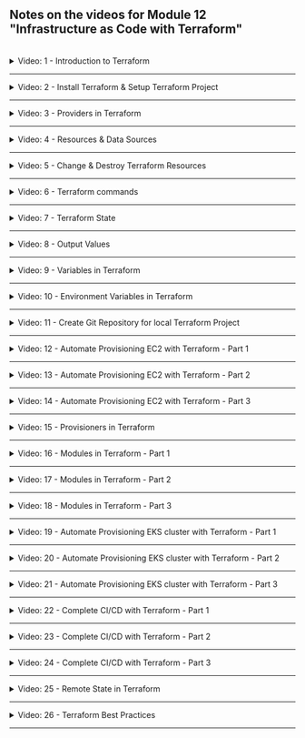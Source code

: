 ## Notes on the videos for Module 12 "Infrastructure as Code with Terraform"
<br />

<details>
<summary>Video: 1 - Introduction to Terraform</summary>
<br />

Terraform is an open-source infrastructure as code (IaC) or infrastructure provisioning tool by HashiCorp. It let's you automate and manage:
- your infrastructure
- your platform
- services that run on that platform

You do so by defining the resources in human-readable configuration files which you
can version, reuse and share.

The configuration files are defined in a declarative way, so you define WHAT end result or desired state you want and Terraform will figure out how to do it.

Before you can deploy your applications to an infrastructure like AWS you have to provision this infrastructure. With AWS for example you have to create a private network space, setup EC2 server instances, install Docker and other tools on them, configure security (firewalls etc.) and so on. With Terraform you can automate these steps, manage continuous changes to your infrastructure and easily replicate the same infrastructure on different environments like DEV, STAGE, PROD.

### Difference of Terraform and Ansible
Both are IaC tools, but
- **Terraform** is mainly an infrastructure provisioning tool. It is more advanced in orchestration and better for provisioning the infrastructure. It is relatively new.
- Whereas **Ansible** is mainly a configuration mangenment tool and better for configuring the provisioned infrastructure and deploying applications on it. It is more mature.

### Terraform Architecture
How does Terraform connect to the platform provider? It has two main components:
- the **Core** takes two input sources:
  - TF config-files (.tf), where you define what to create and configure
  - TF state (terraform.tfstate), which contains the current state of the infrastructure setup
  
  The core then compares the current state with the desired state (config files) and figures out what has to be created, updated or destroyed to reach the desired state.
- **Providers** for specific technologies like AWS (IaaS), Azure (IaaS), Kubernetes (PaaS), Fastly (SaaS). Currently there are more than a 100 providers giving access to over 1000 resources.

Once the core has built its plan to transition from the current state to the desired state it uses providers to execute the actual steps.

### Example Configuration Files
```conf
# Configure the AWS Provider
provider "aws" {
  version = "~> 2.0"
  region  = "us-east-1"
}

# Create a VPC
resource "aws_vpc" "example" {
  cidr_block = "10.0.0.0/16"
}
```

```conf
# Configure the Kubernetes Provider
provider "kubernetes" {
  config_context_auth_info = "ops"
  config_context_cluster   = "mycluster"
}

# Create a Namespace
resource "kubernetes_namespace" "example" {
  name = "my-first-namespace"
}
```

### Terraform Commands
- `refresh`: query infrastructure provider to get current state
- `plan`: create an execution plan and review it
- `apply`: actually execute the plan
- `destroy`: destroy the resources/infrastructure

`apply` and `destroy` can be called without first calling `refresh` or `plan`. They will both automatically call these two other commands before doing their own job.

### Links
- [Terraform](https://developer.hashicorp.com/terraform)

</details>

*****

<details>
<summary>Video: 2 - Install Terraform & Setup Terraform Project</summary>
<br />

Open the [Terraform Download Page](https://developer.hashicorp.com/terraform/downloads) to get instructions on how to install Terraform on the various operating systems.

On a Mac the easiest way to install and update Terraform is using the package manager homebrew:
```sh
# install
brew tap hashicorp/tap
brew install hashicorp/tap/terraform

# check installation
terraform -v
# Terraform v1.4.6
# on darwin_arm64

# update
brew update
brew upgrade hashicorp/tap/terraform
```

### Local Setup
The examples use AWS as the target platform. But the commands would be similar on other platforms.

First we create a folder where we are going to execute our demo commands:
```sh
mkdir terraform
cd terraform

touch main.tf
```

If you want to edit the files in VS Code you can install a plugin (e.g. the official one by Hashicorp or the one by Anton Kulikov) to get syntax highlighting and auto-completion.

</details>

*****

<details>
<summary>Video: 3 - Providers in Terraform</summary>
<br />

### Providers
A Terraform-Provider is a plugin Terraform uses to manage the resources. It exposes the resources for a specific infrastructure platform (e.g. AWS) and is responsible for understanding the API of that platform. So it is just code that knows how to talk to a specific technology or platform.

On the [Terraform Registry Page](https://registry.terraform.io/browse/providers) you find a list of all the currently available providers. Click on AWS > Documentation to get instructions on how to use this provider. Documentation is available for all the providers which makes it very convenient to work with and use Terraform.

### Install and Connect to Provider
To install a provider we first need to have a .tf file declaring that provider. So open the `terraform/main.tf` file and add the following content:
```conf
provider "aws" {
    region = "eu-central-1"
    access_key = "your-aws-access-key-id"
    secret_key = "your-aws-secret-access-key"
}
```

Note that Terraform configuration files are meant to be checked in as part of the project's source code to the Git repository. Therefore you should never write credentials into these files. In the case of access-key and secret-key you could omit them and set according environment variables `AWS_ACCESS_KEY_ID` and `AWS_SECRET_ACCESS_KEY` instead. But we will see other possibilities to reference credentials soon.

Now that we have declared a provider in the configuration file we can install it by executing the following command (note that we have to be in the same directory as the configuration file when executing the command):
```sh
terraform init
# Initializing the backend...

# Initializing provider plugins...
# - Finding latest version of hashicorp/aws...
# - Installing hashicorp/aws v4.67.0...
# - Installed hashicorp/aws v4.67.0 (signed by HashiCorp)

# Terraform has created a lock file .terraform.lock.hcl to record the provider
# selections it made above. Include this file in your version control repository
# so that Terraform can guarantee to make the same selections by default when
# you run "terraform init" in the future.

# Terraform has been successfully initialized!
```

This command downloaded the provider and put it into a local `.terraform/providers/` folder. You should gitignore the `.terraform` folder. The file `.terraform.lock.hcl` however, which was also created and keeps track of the installed providers, should be checked in to Git repository.

It is recommended (and for non-offical providers - with a source other than hashicorp - even mandatory) to explicitly declare all the providers used in the project in a `required_providers` block like this:
```conf
terraform {
  required_providers {
    aws = {
      source = "hashicorp/aws"
      version = "4.67.0"
    }

    linode = {
      source = "linode/linode"
      version = "2.2.0"
    }
  }
}
```
You find that block on the provider page by pressing the "USE PROVIDER" button at the top right. You may add this block to the main configuration file or even put it in a separate file, e.g. `providers.tf`.

### Providers Exposing Resources
Providers provide access to the complete API of the related platform. You find a list of all available resources on the documentation page of the provider (on the left).

</details>

*****

<details>
<summary>Video: 4 - Resources & Data Sources</summary>
<br />

### Resources
To create a resource we have to know its id. Resource ids start with the provider name followed by an underscore and the resource name, e.g. 'aws_vpc'.

#### Examples
```conf
resource "aws_vpc" "my-test-vpc" {
  cidr_block = "10.0.0.0/16"
}
```

The second parameter (after the resource id) is a name we can give the resource to reference it from other parts of the configuration:
```conf
resource "aws_subnet" "my-test-subnet-1" {
  vpc_id = aws_vpc.my-test-vpc.id
  cidr_block = "10.0.10.0/24"
  availability_zone = "eu-central-1a"
}
```

#### Create the Declared Resources
To create the resources declared in the main.tf file, we execute the following command from inside the folder containing the configuration file (`terraform` in our case):
```sh
terraform apply
# Terraform used the selected providers to generate the following execution plan. Resource actions are indicated with the following symbols:
#   + create
# 
# Terraform will perform the following actions:
# 
#   # aws_subnet.my-test-subnet-1 will be created
#   + resource "aws_subnet" "my-test-subnet-1" {
#       + arn                                            = (known after apply)
#       + assign_ipv6_address_on_creation                = false
#       + availability_zone                              = "eu-central-1a"
#       + availability_zone_id                           = (known after apply)
#       + cidr_block                                     = "10.0.10.0/24"
#       + enable_dns64                                   = false
#       + enable_resource_name_dns_a_record_on_launch    = false
#       + enable_resource_name_dns_aaaa_record_on_launch = false
#       + id                                             = (known after apply)
#       + ipv6_cidr_block_association_id                 = (known after apply)
#       + ipv6_native                                    = false
#       + map_public_ip_on_launch                        = false
#       + owner_id                                       = (known after apply)
#       + private_dns_hostname_type_on_launch            = (known after apply)
#       + tags_all                                       = (known after apply)
#       + vpc_id                                         = (known after apply)
#     }
# 
#   # aws_vpc.my-test-vpc will be created
#   + resource "aws_vpc" "my-test-vpc" {
#       + arn                                  = (known after apply)
#       + cidr_block                           = "10.0.0.0/16"
#       + default_network_acl_id               = (known after apply)
#       + default_route_table_id               = (known after apply)
#       + default_security_group_id            = (known after apply)
#       + dhcp_options_id                      = (known after apply)
#       + enable_classiclink                   = (known after apply)
#       + enable_classiclink_dns_support       = (known after apply)
#       + enable_dns_hostnames                 = (known after apply)
#       + enable_dns_support                   = true
#       + enable_network_address_usage_metrics = (known after apply)
#       + id                                   = (known after apply)
#       + instance_tenancy                     = "default"
#       + ipv6_association_id                  = (known after apply)
#       + ipv6_cidr_block                      = (known after apply)
#       + ipv6_cidr_block_network_border_group = (known after apply)
#       + main_route_table_id                  = (known after apply)
#       + owner_id                             = (known after apply)
#       + tags_all                             = (known after apply)
#     }
# 
# Plan: 2 to add, 0 to change, 0 to destroy.
# 
# Do you want to perform these actions?
#   Terraform will perform the actions described above.
#   Only 'yes' will be accepted to approve.
# 
#   Enter a value: 
```

Enter `yes` to apply the plan.
```sh
#   Enter a value: yes
# 
# aws_vpc.my-test-vpc: Creating...
# aws_vpc.my-test-vpc: Creation complete after 4s [id=vpc-0e78ddaf9fbd7667e]
# aws_subnet.my-test-subnet-1: Creating...
# aws_subnet.my-test-subnet-1: Creation complete after 0s [id=subnet-08b399d5808d62d36]
# 
# Apply complete! Resources: 2 added, 0 changed, 0 destroyed.
```

Going to your account in the AWS Management Console, you should find the created VPC and Subnet.

### Data Sources
`resources` lets you create new resources, whereas `data` lets you query existing resources.

#### Examples
```conf
data "aws_vpc" "existing_default_vpc" {
  default = true
}
```

The second parameter (after the resource id) is a name (provided by us) under which the result of the query will be exported and with which it can be referenced from within other resource declarations.

The arguments inside the block are the filter for the query. All the possible arguments are described on the Terraform documentation page for the provider (together with the resource documentation).

Let's see how to reference data:
```conf
resource "aws_subnet" "my-test-subnet-2" {
  vpc_id = data.aws_vpc.existing_default_vpc.id
  cidr_block = "172.31.48.0/20"
  availability_zone = "eu-central-1a"
}
```

Apply the changes executing `terraform apply` again. This time terraform is refreshing the state before creating a plan:
```conf
terraform apply
# data.aws_vpc.existing_default_vpc: Reading...
# aws_vpc.my-test-vpc: Refreshing state... [id=vpc-0e78ddaf9fbd7667e]
# data.aws_vpc.existing_default_vpc: Read complete after 1s [id=vpc-04acd8f40d2f4b8e9]
# aws_subnet.my-test-subnet-1: Refreshing state... [id=subnet-08b399d5808d62d36]
# ...
# aws_subnet.my-test-subnet-2: Creating...
# aws_subnet.my-test-subnet-2: Creation complete after 1s [id=subnet-0620ee24e8f6379e9]
# 
# Apply complete! Resources: 1 added, 0 changed, 0 destroyed.
```

</details>

*****

<details>
<summary>Video: 5 - Change & Destroy Terraform Resources</summary>
<br />

### Changing Resources
Let's add names to our VPC and subnets. On AWS resources this is done via tags. Tags can be any key-value-pairs. However there is one key reserved for resource names: `Name`.
```conf
resource "aws_vpc" "my-test-vpc" {
  cidr_block = "10.0.0.0/16"
  tags = {
    Name: "test-vpc"
  }
}

resource "aws_subnet" "my-test-subnet-1" {
  vpc_id = aws_vpc.my-test-vpc.id
  cidr_block = "10.0.10.0/24"
  availability_zone = "eu-central-1a"
  tags = {
    Name: "test-subnet-1"
  }
}

resource "aws_subnet" "my-test-subnet-2" {
  vpc_id = data.aws_vpc.existing_default_vpc.id
  cidr_block = "172.31.48.0/20"
  availability_zone = "eu-central-1a"
  tags = {
    Name: "test-subnet-2"
  }
}
```

Apply the changes. Note that changes are displayed with a leading `~` (tilde) character:
```sh
#   # aws_subnet.my-test-subnet-1 will be updated in-place
#   ~ resource "aws_subnet" "my-test-subnet-1" {
#         id                                             = "subnet-08b399d5808d62d36"
#       ~ tags                                           = {
#           + "Name" = "test-subnet-1"
#         }
#       ~ tags_all                                       = {
#           + "Name" = "test-subnet-1"
#         }
#         # (15 unchanged attributes hidden)
#     }
```

In the same way attribues can be removed or modified. Removals are displayed with a leading `-` (minus) character.

### Removing / Destroying Resources
To remove a whole resource we can either remove it from the main.tf file and re-apply the file, or we can use a terrform command:
```sh
terraform destroy -target aws_subnet.my-test-subnet-2
```

When you destroy a resource using the command, you end up with a configuration file which is no longer representing the current state. That's why it is recommended to always modify and apply the configuration file instead of using the destroy command.

</details>

*****

<details>
<summary>Video: 6 - Terraform commands</summary>
<br />

### More Terraform Commands
If you want to display the difference between the current state and the desired state (described in the current configuration file), you can execute the plan command. It gives you the same output as the `apply` command but without asking you whether you want to apply the changes (and without applying them, of course).
```sh
terraform plan
```

To apply changes without displaying the planned steps and without asking you for confirmation, execute
```sh
terraform apply --auto-approve
```

If you want to destroy all the resources declared in the configuration file, just execute
```sh
terraform destroy
```

Terraform will figure out the correct order in which the resources have to be destroyed.

</details>

*****

<details>
<summary>Video: 7 - Terraform State</summary>
<br />

### State
Terraform stores the current state in a file called `terraform.tfstate` next to your configuration file(s). It is a JSON file where Terraform stores the state of your real world resources of your managed infrastructure.

This file can quickly become quite large. Terraform provides commands to query the content of the state file.

```sh
terraform state list
# data.aws_vpc.existing_default_vpc
# aws_subnet.my-test-subnet-1
# aws_subnet.my-test-subnet-2
# aws_vpc.my-test-vpc

terraform state show aws_subnet.my-test-subnet-1
# # aws_subnet.my-test-subnet-1:
# resource "aws_subnet" "my-test-subnet-1" {
#     arn                                            = "arn:aws:ec2:eu-central-1:369076538622:subnet/subnet-08b399d5808d62d36"
#     assign_ipv6_address_on_creation                = false
#     availability_zone                              = "eu-central-1a"
#     availability_zone_id                           = "euc1-az2"
#     cidr_block                                     = "10.0.10.0/24"
#     enable_dns64                                   = false
#     enable_lni_at_device_index                     = 0
#     enable_resource_name_dns_a_record_on_launch    = false
#     enable_resource_name_dns_aaaa_record_on_launch = false
#     id                                             = "subnet-08b399d5808d62d36"
#     ipv6_native                                    = false
#     map_customer_owned_ip_on_launch                = false
#     map_public_ip_on_launch                        = false
#     owner_id                                       = "369076538622"
#     private_dns_hostname_type_on_launch            = "ip-name"
#     tags                                           = {
#         "Name" = "test-subnet-1"
#     }
#     tags_all                                       = {
#         "Name" = "test-subnet-1"
#     }
#     vpc_id                                         = "vpc-0e78ddaf9fbd7667e"
# }
```

The second command is useful when you want to see what attributes are available for a certain resource. 

</details>

*****

<details>
<summary>Video: 8 - Output Values</summary>
<br />

### Output
Output values are like return values of functions. You can add them in your configuration files to output any values you are interested in.
```conf
output "test-vpc-id" {
  value = aws_vpc.my-test-vpc.id
}

output "test-subnet-1-id" {
  value = aws_subnet.my-test-subnet-1.id
}
```

After the `output` keyword you provide a name of the output. The attribute `value` references the recource attribute you want to output.

```sh
terraform destroy --auto-approve
terraform apply --auto-approve
# ...
# Apply complete! Resources: 3 added, 0 changed, 0 destroyed.
# 
# Outputs:
# 
# test-subnet-1-id = "subnet-09e36c91e8cf7dca1"
# test-vpc-id = "vpc-0787a1e569414e86b"
```

</details>

*****

<details>
<summary>Video: 9 - Variables in Terraform</summary>
<br />

Variables are defined and referenced as follows:
```conf
variable "subnet_cidr_block" {
  description = "subnet cidr block"
}

resource "aws_subnet" "my-test-subnet-1" {
  vpc_id = aws_vpc.my-test-vpc.id
  cidr_block = var.subnet_cidr_block # <---
  availability_zone = "eu-central-1a"
  tags = {
    Name: "test-subnet-1"
  }
}
```

There are three ways to pass a value to the input variable:
- If you just execute `terraform apply` you will be prompted for entering a value for the variable `subnet_cidr_block`
- You can pass in the variable value as an argument to the `terraform apply` command like this:
  `terraform apply -var "subnet_cidr_block=10.0.30.0/24"`
- You can create a file called `terraform.tfvars` containing all the variables and their values (in the format `variable_name = value`). When applying the main.tf configuration file, Terraform will automatically inspect the file called `terraform.tfvars` and substitute the variable references found in main.tf with the values found inside this file. Like this you can use the same main.tf file with different .tfvars files for different environments. In this case you would have to pass the name of the variables file to the `terraform apply` command like this:
`terraform apply -var-file terraform-dev.tfvars`

### Default Values
Inside the `variables` block you can define a default value:
```conf
variable "subnet_cidr_block" {
  description = "subnet cidr block"
  default = "10.0.10.0/24"
}
```

The default value kicks in if you don't pass in a value either via the `-var` option or a variables file.

### Type constraints
You can define a variable type using the `type` attribute within the `variable` block:
```conf
variable "subnet_cidr_block" {
  description = "subnet cidr block"
  type = string # number, boolean, list(<TYPE>), set(<TYPE>), map(<TYPE>), object({<ATTR_NAME> = <TYPE>, ...}), tuple([<TYPE>, ...])
  default = "10.0.10.0/24"
}
```

#### More complex example
_main.tf_
```conf
variable "cidr_blocks" {
  description = "cidr blocks for vpc and subnet"
  type = list(object({
    cidr_block = string
    name = string
  }))
}

resource "aws_vpc" "my-test-vpc" {
  cidr_block = var.cidr_blocks[0].cidr_block
  tags = {
    Name: var.cidr_blocks[0].name
  }
}

resource "aws_subnet" "my-test-subnet-1" {
  vpc_id = aws_vpc.my-test-vpc.id
  cidr_block = var.cidr_blocks[1].cidr_block
  availability_zone = "eu-central-1a"
  tags = {
    Name: var.cidr_blocks[1].name
  }
}
```

_terraform.tfvars_
```conf
cidr_block = [
  { cidr_block = "10.0.0.0/16", name = "test-vpc" },
  { cidr_block = "10.0.10.0/24", name = "test-subnet-1" }
]
```

</details>

*****

<details>
<summary>Video: 10 - Environment Variables in Terraform</summary>
<br />

Credentials should not be written hardcoded into a file which is checked in to source control repository.

AWS credentials can be provided in two other ways than writing them into the configuration file. You can either set environment variables `AWS_ACCESS_KEY_ID` and `AWS_SECRET_ACCESS_KEY` or you can just add them to the file `~/.aws/credentials` (using `aws configure` for example). So setting the credentials for the provider can usually be done via environment variables or a provider specific way of configuring your local machine to authenticate against the provider. The details should be found in the documentation of each provider.

### Predefined Terraform Environment Variables
Terraform has predefined environment variables, which you can use to change some of Terraform's default behavior, for example enabling detailed logs.
```sh
export TF_LOG=trace
export TF_LOG=off
```

See [documentation](https://developer.hashicorp.com/terraform/cli/config/environment-variables).

### Define and Use Custom Environment Variables
Custom environment variables must have the prefix `TF_VAR_`. The remaining part of the name can be used to define a varibale in the configuration file like this:
```sh
export TF_VAR_avail_zone="eu-central-1a"
```

```conf
variable "avail_zone" {} # <---

resource "aws_subnet" "my-test-subnet-1" {
  vpc_id = aws_vpc.my-test-vpc.id
  cidr_block = var.subnet_cidr_block
  availability_zone = var.avail_zone # <---
  tags = {
    Name: "test-subnet-1"
  }
}
```

This is technically the 4th way of setting a variable value, because we define a variable and set its value through a Terraform environment variable.

</details>

*****

<details>
<summary>Video: 11 - Create Git Repository for local Terraform Project</summary>
<br />

Like your application code, Terraform scripts being infrastructure as code, should be managed by version control system Git and be hosted in a Git repository.

Best Practice:
- Have a separate Git repository for application code and Terraform code.

When adding a Terraform project to a Git repository, the following folders and files don't have to be checked in and should be added to `.gitignore`:
- the `.terraform` folder -> `**/.terraform/*`
- the state file and its backup -> `*.tfstate` and `*.tfstate.*`
- the variable files as they may contain sentitive data -> `*.tfvars`

</details>

*****

<details>
<summary>Video: 12 - Automate Provisioning EC2 with Terraform - Part 1</summary>
<br />

### Overview
We're going to provision an EC2 instance on AWS infrastructure and then run an nginx Docker container on that EC2 instance. Using Terraform we're going to 
- create a custom VPC
- create a custom Subnet in one of the availability zones
- create a Route Table & Internet Gateway
- create a Security Group (firewall)
- provision EC2 instance
- deploy nginx Docker container

A best practice when working with Terraform is to ceate the infrastructure from scratch and leave the defaults created by AWS as is. This makes it easier to clean up and remove all the components created by Terraform when you don't need them anymore. That's why we don't use the default VPC but create our own custom VPC.

### Create a VPC and a Subnet
Let's start with a `main.tf` file with the following content:

_main.tf_
```conf
terraform {
  required_providers {
    aws = {
      source = "hashicorp/aws"
      version = "4.67.0"
    }
  }
}

provider "aws" {
  region = "eu-central-1"
}

variable vpc_cidr_block {}
variable subnet_cidr_block {}
variable avail_zone {}
variable env_prefix {} # <--- dev, stage, prod

resource "aws_vpc" "myapp-vpc" {
    cidr_block = var.vpc_cidr_block
    tags = {
        Name = "${var.env_prefix}-vpc" # <--- string interpolation
    }
}

resource "aws_subnet" "myapp-subnet-1" {
    vpc_id = aws_vpc.myapp-vpc.id
    cidr_block = var.subnet_cidr_block
    availability_zone = var.avail_zone
    tags = {
        Name = "${var.env_prefix}-subnet-1"
    }
}
```

Create a `terraform.tfvars` file setting the four variables:

_terraform.tfvars_
```conf
vpc_cidr_block = "10.0.0.0/16"
subnet_cidr_block = "10.0.10.0/24"
avail_zone = "eu-central-1a"
env_prefix = "dev"
```

Check what Terraform is going to do and if everything looks fine, apply the changes:
```sh
terraform plan
terraform apply --auto-approve
# ...
# aws_vpc.myapp-vpc: Creating...
# aws_vpc.myapp-vpc: Creation complete after 2s [id=vpc-09d8a5e6df029965c]
# aws_subnet.myapp-subnet-1: Creating...
# aws_subnet.myapp-subnet-1: Creation complete after 0s [id=subnet-049b7bc24b07a9ca7]
# 
# Apply complete! Resources: 2 added, 0 changed, 0 destroyed.
```

### Route Table & Internet Gateway
Login to your AWS Management Console and navigate to the VPC dashboard. Click on the `dev-vpc` entry. In the `Details` section you see that AWS automatically generated a Route Table (a virtual router in our VPC, defining where the traffic will be forwarded to whithin the VPC). AWS also generated a Network ACL. An NACL is a firewall configuration for Subnets whereas a Security Group is a firewall configuration for servers. In NACLs every port is open by default. In security groups all the ports are closed by default.

Click on the route table link in the VPC details section and again on the ID link of the route table. In the Routes section you see that the route table only contains one route entry handling the traffic for all the IP addresses in the VPC range (Destination = 10.0.0.0/16) but only locally (Target = local), i.e. only VPC-internal traffic. There's no internet gateway configured connecting the Internet with our VPC (Destination = 0.0.0.0/0, Target = igw).

Following the best practice, we don't add a route to the route table automatically created by AWS, but we create a new Route Table containing the two entries we need. The entry concerning the traffic of the VPC IP range (with Target = local) is created for each route table and cannot be created manually (or by Terraform). So we only have to define an entry for the internet connectivity. Add the following resources to the main.tf file:

```conf
resource "aws_internet_gateway" "myapp-igw" {
    vpc_id = aws_vpc.myapp-vpc.id
    tags = {
        Name = "${var.env_prefix}-igw"
    }
}

resource "aws_route_table" "myapp-route-table" {
    vpc_id = aws_vpc.myapp-vpc.id

    route {
        cidr_block = "0.0.0.0/0"
        gateway_id = aws_internet_gateway.myapp-igw.id
    }
    tags = {
        Name = "${var.env_prefix}-rtb"
    }
}
```

Check and apply the changes:
```sh
terraform plan
terraform apply --auto-approve
# aws_internet_gateway.myapp-igw: Creating...
# aws_internet_gateway.myapp-igw: Creation complete after 0s [id=igw-0376d90b54fcef3ad]
# aws_route_table.myapp-route-table: Creating...
# aws_route_table.myapp-route-table: Creation complete after 1s [id=rtb-051c151beb22a9536]
# 
# Apply complete! Resources: 2 added, 0 changed, 0 destroyed.
```

Check the new route table and the internet gateway in the AWS Management Console.

### Subnet Association with Route Table
Currently our subnet is not yet associated with the route table we created via Terraform. Subnets that haven't been explicitly associated with a route table are assotiated by AWS with the main route table of the VPC, which is the one that was created by AWS automatically when we created the VPC. So we have to create a route table association now, because we want our subnet to be connected with the internet too. (Note that in the AWS Management Console it is called a 'subnet association', but the aws provider resource is called a 'route table association').

Add the following content to the `main.tf` file and apply the changes:
```conf
resource "aws_route_table_association" "assoc-rtb-subnet" {
  subnet_id      = aws_subnet.myapp-subnet-1.id
  route_table_id = aws_route_table.myapp-route-table.id
}
```

### Using the Main Route Table
If we wanted to use the main route table automatically created by AWS and add the route providing internet connectivity to this route table (instead of creating our own route table), we could do that as well adding the following resource to the configuration:

```conf
resource "aws_default_route_table" "main-rtb" {
    default_route_table_id = aws_vpc.myapp-vpc.default_route_table_id

    route {
        cidr_block = "0.0.0.0/0"
        gateway_id = aws_internet_gateway.myapp-igw.id
    }
    tags = {
        Name = "${var.env_prefix}-main-rtb"
    }
}
```

The attribute name 'default_route_table_id' can be found inspecting the VPC in the current state:
```sh
terraform state show aws_vpc.myapp-vpc
# # aws_vpc.myapp-vpc:
# resource "aws_vpc" "myapp-vpc" {
#     arn                                  = "arn:aws:ec2:eu-central-1:369076538622:vpc/vpc-09d8a5e6df029965c"
#     assign_generated_ipv6_cidr_block     = false
#     cidr_block                           = "10.0.0.0/16"
#     default_network_acl_id               = "acl-0d26c6c537ac824b1"
#     default_route_table_id               = "rtb-0ee7bd1fb740d6ba3"
#     default_security_group_id            = "sg-00e940c469d455b57"
#     ...
#     id                                   = "vpc-09d8a5e6df029965c"
#     ...
# }
```

When you apply these changes the existing main route table created by AWS is replaced by a new main route table with the same id but with the additional route.

Note that this time we don't have to explicitly create a route-table-subnet-association between this new main route table and our subnet because subnets not explicitly associated with a route table get automatically associated with the main route table as mentioned above.

### Security Group
To configure firewall rules for the EC2 instance we want to create (open port 22 for ssh and port 8080 to access the nginx server), we need to create a security group.

Add the following resource to the configuration file:

```conf
resource "aws_security_group" "myapp-sg" {
  name   = "myapp-sg"
  vpc_id = aws_vpc.myapp-vpc.id

  ingress {
    from_port   = 22
    to_port     = 22
    protocol    = "tcp"
    cidr_blocks = [var.my_ip]
  }

  ingress {
    from_port   = 8080
    to_port     = 8080
    protocol    = "tcp"
    cidr_blocks = ["0.0.0.0/0"]
  }

  egress {
    from_port       = 0
    to_port         = 0
    protocol        = "-1"
    cidr_blocks     = ["0.0.0.0/0"]
    prefix_list_ids = []
  }

  tags = {
    Name = "${var.env_prefix}-sg"
  }
}
```

The security group contains two ingress rules (controlling incomming traffic) and one egress rule (controlling outgoing traffic). We want to allow incoming ssh requests (on port 22) to be able to ssh into the EC2 instance, and http requests on port 8080 to be able to access the nginx server with our browser. And we want to allow any outgoing requests to be able to pull the nginx Docker image.
The port declared in a firewall rule can actually be a port range, that's why we define a `port_from` and `port_to` value. The port 22 must only be open for requests from our IP address, so we don't write it directly into the configuration file but define a variable for it.

Add `variable my_ip {}` to the list of variables in the configuration file and add an entry `my_ip = "nnn.nnn.nnn.nnn/32"` to the terraform.tfvars file (replace nnn.nnn.nnn.nnn with your IP address).

Now check and apply the changes. Inspect the applied security group in the AWS Management Console (EC2 dashboard > Security Groups or VPC dashboard > Security Groups).

### Using the Default Security Group
As with the main routing table we can also reuse the default security group created by AWS when creating a VPC and add the ingress and egress rules instead of creating a new custom security group.

To do so just take the resource definition of our custom security group, change the resource id to `aws_default_security_group`, remove the `name` attribute and adjust the tags if you want. The ingress and outgress definitions stay the same:

```conf
resource "aws_default_security_group" "default-sg" {
    vpc_id = aws_vpc.myapp-vpc.id

    ingress {
        from_port = 22
        to_port = 22
        protocol = "tcp"
        cidr_blocks = [var.my_ip]
    }

    ingress {
        from_port = 8080
        to_port = 8080
        protocol = "tcp"
        cidr_blocks = ["0.0.0.0/0"]
    }

    egress {
        from_port = 0
        to_port = 0
        protocol = "-1"
        cidr_blocks = ["0.0.0.0/0"]
        prefix_list_ids = []
    }

    tags = {
        Name = "${var.env_prefix}-default-sg"
    }
}
```

Again, when applying this resource definition, the original default security group gets replaced by a new one with the same id but with different rules.

</details>

*****

<details>
<summary>Video: 13 - Automate Provisioning EC2 with Terraform - Part 2</summary>
<br />

Now let's create an EC2 instance.

### Amazon Machine Image (AMI) for EC2
First of all we need an Amazon Machine Image (AMI) which will be used as a template for the EC2 virtual machine. We could go to the AWS Management Console and look up the id of the AMI we want to use. But this id may change when Amazon updates the image. So instead of hardcoding it into the configuration file, we define a `data` querying the latest version of the image we want to use (the AMI name can be found in EC2 > AMI Catalog > Community AMIs):

```conf
data "aws_ami" "latest-amazon-linux-image" {
    most_recent = true
    owners = ["amazon"]
    filter {
        name = "name"
        values = ["amzn2-ami-kernel-5.10-hvm-*-x86_64-gp2"]
    }
    filter {
        name = "virtualization-type"
        values = ["hvm"]
    }
}
```

To test whether the `data` queries the expected AMI add the following `output` to the configuration:

```conf
output "aws_ami_id" {
    value = data.aws_ami.latest-amazon-linux-image.id
}
```

Execute `terraform plan` to se the output and compare it with the id displayed in the AWS Management Console.

Now we can reference this `data` in the resource definition for the EC2 instance:

```conf
resource "aws_instance" "myapp-server" {
    ami = data.aws_ami.latest-amazon-linux-image.id
}
```

### Create EC2 Instance
The second required attribute (besides `ami`) is the `instance_type`. We set it to `t2.micro` but don't write it hardcoded into the configuration file, but rather define a variable and add the value to the `terraform.tfvars` file:

_main.tf_
```conf
variable instance_type {}
...
resource "aws_instance" "myapp-server" {
    ami = data.aws_ami.latest-amazon-linux-image.id
    instance_type = var.instance_type
}
```

_terraform.tfvars_
```conf
...
instance_type = "t2.micro"
```

All the other attributes are optional but we set some of them because we want the EC2 to be running in our VPC and use our security group and so on. The final resource definition will look like this:

```conf
resource "aws_instance" "myapp-server" {
    ami = data.aws_ami.latest-amazon-linux-image.id
    instance_type = var.instance_type

    subnet_id = aws_subnet.myapp-subnet-1.id
    vpc_security_group_ids = [aws_default_security_group.default-sg.id]
    availability_zone = var.avail_zone

    associate_public_ip_address = true
    key_name = "server-key-pair"

    tags = {
        Name = "${var.env_prefix}-server"
    }
}
```

For being able to ssh into the EC2 instance we have to create a key pair. The name of the key pair is then set as the value of the attribute `key_name`.

To create the key pair open the AWS Management Console, make sure you're in the right region, go to the EC2 dashboard and click on the 'Key pairs' link. Press the 'Create key pair' button, enter a key pair name (e.g. 'server-key-pair'), select the type (RSA or ED25519), a format (.pem) and press 'Create key pair'. A `server-key-pair.pem` file gets downloaded automatically.

Move the downloaded file into the `~/.ssh` directory and reduce its file permissions to user-read-only:
```sh
mv ~/Downloads/server-key-pair.pem ~/.ssh/
chmod 400 ~/.ssh/server-key-pair.pem
```

Apply the changes:
```sh
terraform plan
terraform apply --auto-approve
# ...
# aws_instance.myapp-server: Creating...
# aws_instance.myapp-server: Still creating... [10s elapsed]
# aws_instance.myapp-server: Still creating... [20s elapsed]
# aws_instance.myapp-server: Creation complete after 22s [id=i-0b063121922c765b6]
```

As soon as the EC2 instance state in the AWS Management Console is 'Running' we can ssh into the instance. Copy the public IP address from the 'Instance summary' page and execute the following command in your local machine's terminal:
```sh
ssh -i ~/.ssh/server-key-pair.pem ec2-user@<public-ip>
```

To get the public IP address directly when applying the configuration file, we can add the following `output` configuration:
```conf
output "ec2_public_ip" {
    value = aws_instance.myapp-server.public_ip
}
```

### Automate SSH Key Pair
Creating the key pair was a manual step. We should try to automate as many steps as possible. So let's use an existing key pair we created on our local machine and copy the public key to the EC2 instance. If you haven't created a private/public key-pair yet, execute `ssh-keygen -t ed25519` to do so.

Add the following content to the configuration file...

_main.tf_
```conf
variable public_key_location {}
...
resource "aws_key_pair" "ssh-key" {
    key_name = "server-key"
    public_key = file(var.public_key_location)
}
```

... and replace the key-pair reference in the `aws_instance` resource:

_main.tf_
```conf
resource "aws_instance" "myapp-server" {
    ...
    key_name = aws_key_pair.ssh-key.key_name
    ...
}
```
To create new ssh key with the convenient technique:

```sh
ssh-keygen -t rsa -b 4096 -C "your_email@example.com"

```

Don't forget to set the `public_key_location` variable:

_terraform.tfvars_
```conf
public_key_location = "/Users/fsiegrist/.ssh/id_ed25519.pub"
```

Apply the changes. Because it is not possible to replace the key pair in a running EC2 instance the existing instance is destroyed and a new one is created:

```sh
terraform apply --auto-approve
# ...
# aws_key_pair.ssh-key: Creating...
# aws_instance.myapp-server: Destroying... [id=i-0b063121922c765b6]
# aws_key_pair.ssh-key: Creation complete after 0s [id=server-key]
# aws_instance.myapp-server: Still destroying... [id=i-0b063121922c765b6, 10s elapsed]
# aws_instance.myapp-server: Still destroying... [id=i-0b063121922c765b6, 20s elapsed]
# aws_instance.myapp-server: Still destroying... [id=i-0b063121922c765b6, 30s elapsed]
# aws_instance.myapp-server: Destruction complete after 30s
# aws_instance.myapp-server: Creating...
# aws_instance.myapp-server: Still creating... [10s elapsed]
# aws_instance.myapp-server: Still creating... [20s elapsed]
# aws_instance.myapp-server: Still creating... [30s elapsed]
# aws_instance.myapp-server: Creation complete after 32s [id=i-0994aec0c5300e204]
# 
# Apply complete! Resources: 2 added, 0 changed, 1 destroyed.
# 
# Outputs:
# 
# aws_ami_id = "ami-08e415170f52d1657"
# ec2_public_ip = "3.72.36.170"
```

SSH into the new instance (the public IP address is at the bottom of the output of the apply command). Since we use our own private key stored at the default location we don't have to specify the path to the private key file:

```sh
ssh ec2-user@3.72.36.170
```

Finally you can delete the old server-key-pair manually in the AWS Management Console and remove the file `~/.ssh/server-key-pair.pem` from your local machine.

</details>

*****

<details>
<summary>Video: 14 - Automate Provisioning EC2 with Terraform - Part 3</summary>
<br />

### Run Entrypopint Script to start Docker Container
By now we have a running EC2 instance but there is no application deployed on it. We want to automate the process of installing Docker and running a container too. In Terraform we have the possibility to define something like an entrypoint on an EC2 instance which is called as soon as the EC2 instance is up and running. The according attribute is called `user_data`.

Add the following `user_data` block just before the `tags` attribute inside the `aws_instance` resource:

_main.tf_
```conf
    user_data = <<EOF
                    #!/bin/bash
                    sudo yum update -y && sudo yum install -y docker
                    sudo systemctl start docker
                    sudo usermod -aG docker ec2-user
                    docker run -p 8080:80 nginx
                EOF
```

Apply the changes:
```sh
terraform apply
# ...
# aws_instance.myapp-server: Modifying... [id=i-0994aec0c5300e204]
# aws_instance.myapp-server: Still modifying... [id=i-0994aec0c5300e204, 10s elapsed]
# aws_instance.myapp-server: Still modifying... [id=i-0994aec0c5300e204, 20s elapsed]
# aws_instance.myapp-server: Still modifying... [id=i-0994aec0c5300e204, 30s elapsed]
# aws_instance.myapp-server: Still modifying... [id=i-0994aec0c5300e204, 40s elapsed]
# aws_instance.myapp-server: Still modifying... [id=i-0994aec0c5300e204, 50s elapsed]
# aws_instance.myapp-server: Still modifying... [id=i-0994aec0c5300e204, 1m0s elapsed]
# aws_instance.myapp-server: Modifications complete after 1m1s [id=i-0994aec0c5300e204]
# 
# Apply complete! Resources: 0 added, 1 changed, 0 destroyed.
# 
# Outputs:
# 
# aws_ami_id = "ami-08e415170f52d1657"
# ec2_public_ip = "3.67.138.246"
```

The server could be updated in-place. Open the browser and navigate to `http://3.67.138.246:8080`. You should see the nginx welcome page.

You can also ssh into the EC2 instance and execute `docker ps` to see the nginx container:
```sh
ssh ec2-user@3.67.138.246
docker ps
# CONTAINER ID   IMAGE     COMMAND                  CREATED         STATUS         PORTS                                   NAMES
# 30eafbc1406c   nginx     "/docker-entrypoint.…"   4 seconds ago   Up 3 seconds   0.0.0.0:8080->80/tcp, :::8080->80/tcp   laughing_spence
```

Note that the user_data script is executed just once when the EC2 instance was initialized. When you apply other changes that do not need to terminate the existing and re-create a new EC2 instance but instead can be applies in-place, the script will not get executed again.

### Extract to Shell Script
Instead of writing the whole script inside the user_data attribute, we can also extract it to a file and reference it just as we did before with the public key file:

_main.tf_
```conf
user_data = file("entry-script.sh")
```

_entry-script.sh_
```sh
#!/bin/bash

# install and start docker
sudo yum update -y && sudo yum install -y docker
sudo systemctl start docker

# add ec2-user to docker group to allow it to call docker commands
sudo usermod -aG docker ec2-user

# start a docker container running nginx
docker run -p 8080:80 nginx
```

### Configuring Infrastructure not Servers
This last step of installing Docker and running nginx in it showed that Terraform is great for provisioning the infratructure but doesn't help much when it comes to deploying applications on the provisioned infrastructure. The only support is to provide an attribute that allows to execute normal shell scripts. So Terraform passes over the responsibility to you and shell scripting.

For tasks like deploying applications, configuring the server, installing or updating packages you better use configuration management tools like Chef, Puppet or Ansible.

</details>

*****

<details>
<summary>Video: 15 - Provisioners in Terraform</summary>
<br />

As soon as the EC2 instance has been created, the Terraform `apply` command returns. It doesn't wait for any initialization scripts passed over via `user_data` to finish, nor does it report any errors that occured during script execution.

To have more control over commands executed on a remote server you can use provisioners. There are three different provisioners:
- `file`: copy a file from local machine to remote server
- `remote-exec`: execute commands / a script on a remote server
- `local-exec` execute commands / a script on the local machine

If you use one of `file` or `remote-exec` you need to connect to the remote server. The connection is established using a `connection` block.

To get an idea of how to use these entities, study the following self-explanatory examples:

```conf
connection {
    type = "ssh"
    host = self.public_ip
    user = "ec2-user"
    private_key = file(var.private_key_location)
}

provisioner "file" {
    source = "entry-script.sh"
    destination = "/home/ec2-user/entry-script-on-ec2.sh"
}

provisioner "remote-exec" {
    script = file("entry-script-on-ec2.sh")
}

provisioner "local-exec" {
    command = "echo ${self.public_ip} > output.txt"
}
```

However, provisioners are NOT recommended by Terraform. They break the concept of idempotency because they are eexecuted only once when the EC2 instance is initialized. And because Terraform doesn't know what your scripts are doing, using the remote-exec provisioner also breaks the comparison between current and desired state.

A better way of doing these kind of tasks is using configuration management tools like Ansible. So hand over the process to those tools once the server is provisioned.

Of course you can also upload and execute scripts from the CI/CD pipeline, as we did in the previous modules.

An alternative for using the `local-exec`provisioner is the provider called 'local' that is maintained by Hashicorp and can detect changes between the current state and the desired state. See its documentation [here](https://registry.terraform.io/providers/hashicorp/local/latest/docs).

</details>

*****

<details>
<summary>Video: 16 - Modules in Terraform - Part 1</summary>
<br />

Modules are container for multiple resources, used together. They help you organize and group your configuration files. Modules let you customize the configuration with input variables and access output values like created resources or specific attributes. Like this you can easily reuse the same configuration, e.g. for different AWS regions.

You can either use existing modules from the [Terraform registry](https://registry.terraform.io/browse/modules), or create your own ones, just to clean up your code. For each existing module you'll find a description of the possible input and output values, the dependencies (to other modules or providers), the resources that may be created by the module, as well as provision instructions.

</details>

*****

<details>
<summary>Video: 17 - Modules in Terraform - Part 2</summary>
<br />

### Modularize our Project
Let's divide our configuration file _terraform/main.tf_ into multiple reusable modules. It's a good practice to move the variable definitions into their own _variables.tf_ file, the outputs into an _outputs.tf_ file and the providers into a _providers.tf_ file. In the _main.tf_ file you will keep only the resources and data definitions.

We don't have to cross-reference these files. Terraform just collects everything from the various `.tf` files it finds in the project folder. You can also give the files whatever names you like, however the mentioned names are just common practice.

So we end up with a file

_terraform/variables.tf_
```conf
variable env_prefix {}
variable avail_zone {}
variable vpc_cidr_block {}
variable subnet_cidr_block {}
variable my_ip {}
variable instance_type {}
variable public_key_location {}
```

a file

_/terraform/outputs.tf_
```conf
output "aws_ami_id" {
    value = data.aws_ami.latest-amazon-linux-image.id
}

output "ec2_public_ip" {
    value = aws_instance.myapp-server.public_ip
}
```

and a file _terraform/main.tf_ containing all the rest. Since we have just one provider we don't extract it into its own file.

### Create Modules
To create modules we first create a folder called `modules` and within that folder a folder for each module, e.g. one folder called `webserver` and a second one called `subnet`. And each module gets its own `main.tf`, `variables.tf` and `outputs.tf` files.

```sh
mkdir modules

mkdir modules/webserver
touch modules/webserver/main.tf
touch modules/webserver/variables.tf
touch modules/webserver/outputs.tf

mkdir modules/subnet
touch modules/subnet/main.tf
touch modules/subnet/variables.tf
touch modules/subnet/outputs.tf
```
the hierarchical folder architechture 
<img src="/img/image.png" />
This is the structure of modules in Terraform. Child modules are referenced by another module
on a higher level.

First let's extract the subnet related resources from the _terraform/main.tf_ file into the _terraform/modules/subnet/main.tf_ file. All the references to resources in the parent module have to be replaced by references to variables. And these variables have to be declared in the child module's _variables.tf_ file together with all the other variables referenced by the child module:

_terraform/modules/subnet/main.tf_
```conf
resource "aws_subnet" "myapp-subnet-1" {
    vpc_id = var.vpc_id                   # was aws_vpc.myapp-vpc.id
    cidr_block = var.subnet_cidr_block
    availability_zone = var.avail_zone
    tags = {
        Name = "${var.env_prefix}-subnet-1"
    }
}

resource "aws_internet_gateway" "myapp-igw" {
    vpc_id = var.vpc_id                   # was aws_vpc.myapp-vpc.id
    tags = {
        Name = "${var.env_prefix}-igw"
    }
}

resource "aws_default_route_table" "main-rtb" {
    default_route_table_id = var.default_route_table_id  # was aws_vpc.myapp-vpc.default_route_table_id

    route {
        cidr_block = "0.0.0.0/0"
        gateway_id = aws_internet_gateway.myapp-igw.id  # doesn't have to be replaced by a variable since it references a resource inside the same module
    }
    tags = {
        Name = "${var.env_prefix}-main-rtb"
    }
}
```

_terraform/modules/subnet/variables.tf_
```conf
variable env_prefix {}
variable avail_zone {}
variable subnet_cidr_block {}
variable vpc_id {}                  # new variable defined here
variable default_route_table_id {}  # new variable defined here
```

### Use the Module
To reference the new child module from the root module, the root module uses a `module` block:

_terraform/main.tf_
```conf
module "myapp-subnet" {
  source = "./modules/subnet"

  env_prefix = var.env_prefix
  avail_zone = var.avail_zone
  subnet_cidr_block = var.subnet_cidr_block
  vpc_id = aws_vpc.myapp-vpc.id
  default_route_table_id = aws_vpc.myapp-vpc.default_route_table_id
}
```

As you see, the variables for the child module are not defined in a _terraform.tfvars_ file of the child module but have to be passed from the root module to the child module by adding them as attributes inside the `module` block.

### Module Output
At this point the references in the root module to other resources that now have been moved to a child module (e.g. `subnet_id = aws_subnet.myapp-subnet-1.id` in the `aws_instance.myapp-server` resource) are broken.

In order to fix these references, the child module has to output the required resources and the root module has to reference them. So first let the child module output the subnet resource:

_terraform/modules/subnet/outputs.tf_
```conf
output "subnet" {
  value = aws_subnet.myapp-subnet-1
}
```

Now we can reference the output as follows:

_terraform/main.tf_
```conf
resource "aws_instance" "myapp-server" {
  ...
  subnet_id = module.myapp-subnet.subnet.id   # was aws_subnet.myapp-subnet-1.id
  ...
}
```

### Apply Configuration Changes
Whenever a module was created or changed we have to execute `terraform init` in order to reinitialize the working directory. Only then you can execute `terraform apply`.

```sh
terraform init
terraform plan
terraform apply --auto-approve
```

</details>

*****

<details>
<summary>Video: 18 - Modules in Terraform - Part 3</summary>
<br />

### Create "webserver" Module
Let's repeat the same steps to extract a "webserver" module responsible for creating an EC2 instance. First move the security group "default-sg", the AMI data "latest-amazon-linux-image", the key-pair "ssh-key" and the instance "myapp-server" from the root _main.tf_ file to the _modules/webserver/main.tf_ file. Then extract variables for elements to be passed in by the root module or for elements you think would make sense to be configurable for a module creating an EC2 instance (e.g. the ami name). Note that you cannot reference sibling modules. This results in the following files:

_terraform/modules/webserver/main.tf_
```conf
resource "aws_default_security_group" "default-sg" {
  vpc_id = var.vpc_id    # was aws_vpc.myapp-vpc.id

  ingress {
    from_port = 22
    to_port = 22
    protocol = "tcp"
    cidr_blocks = [var.my_ip]
  }

  ...

  tags = {
    Name = "${var.env_prefix}-default-sg"
  }
}

data "aws_ami" "latest-amazon-linux-image" {
  most_recent = true
  owners = ["amazon"]
  filter {
    name = "name"
    values = [var.image_name]    # was "amzn2-ami-kernel-5.10-hvm-*-x86_64-gp2"
  }
  filter {
    name = "virtualization-type"
    values = ["hvm"]
  }
}

resource "aws_key_pair" "ssh-key" {
  key_name = "server-key"
  public_key = file(var.public_key_location)
}

resource "aws_instance" "myapp-server" {
  ami = data.aws_ami.latest-amazon-linux-image.id
  instance_type = var.instance_type

  subnet_id = var.subnet_id    # was module.myapp-subnet.subnet.id
  vpc_security_group_ids = [aws_default_security_group.default-sg.id]
  availability_zone = var.avail_zone

  associate_public_ip_address = true
  key_name = aws_key_pair.ssh-key.key_name

  user_data = file("entry-script.sh")   # note that file paths are relative to the root module

  tags = {
    Name = "${var.env_prefix}-server"
  }
}
```

_terraform/modules/webserver/variables.tf_
```conf
variable env_prefix {}
variable avail_zone {}
variable my_ip {}
variable instance_type {}
variable public_key_location {}
variable vpc_id {}
variable image_name {}
variable subnet_id {}
```

Now we can reference the new module from within the root module's configuration file:

_terraform/main.tf_
```conf
module "myapp-server" {
  source = "./modules/webserver"
  
  env_prefix = var.env_prefix
  avail_zone = var.avail_zone
  vpc_id = aws_vpc.myapp-vpc.id
  subnet_id = module.myapp-subnet.subnet.id
  my_ip = var.my_ip
  image_name = var.image_name
  public_key_location = var.public_key_location
  instance_type = var.instance_type
}
```

As we introduced a new variable `image_name` we have to add it to the file _terraform/variables.tf_ and set its value in the file _terraform/terraform.tfvars_:

_terraform/variables.tf_
```conf
variable env_prefix {}
variable avail_zone {}
variable vpc_cidr_block {}
variable subnet_cidr_block {}
variable my_ip {}
variable image_name {}   # <---
variable instance_type {}
variable public_key_location {}
```

_terraform/terraform.tfvars_
```conf
env_prefix = "dev"
avail_zone = "eu-central-1a"
vpc_cidr_block = "10.0.0.0/16"
subnet_cidr_block = "10.0.10.0/24"
my_ip = "31.10.152.229/32"
image_name = "amzn2-ami-kernel-5.10-hvm-*-x86_64-gp2"   # <---
instance_type = "t2.micro"
public_key_location = "/Users/fsiegrist/.ssh/id_ed25519.pub"
```

And finally we have to adjust the outputs. The references in the root module's _outputs.tf_ file are broken. We have to output the required resources in the child module (webserver) and reference these outputs in the root module:

_terraform/modules/webserver/outputs.tf_
```conf
output "instance" {
    value = aws_instance.myapp-server
}
```

_terraform/outputs.tf_
```conf
output "ec2_public_ip" {
    value = module.myapp-server.instance.public_ip
}
```

Now we can apply the chages. Again we have to execute `terraform init` first:

```sh
terraform init
terraform plan
terraform apply --auto-aprove
```

</details>

*****

<details>
<summary>Video: 19 - Automate Provisioning EKS cluster with Terraform - Part 1</summary>
<br />
![documentation sur provisionment sans modules](https://dev.to/aws-builders/navigating-aws-eks-with-terraform-understanding-vpc-essentials-for-eks-cluster-management-51e3),<br>
Until now we created an EKS cluster manually on the AWS Management Console and then using the command line tool `eksctl`. But either way was rather complex because there are quite a few compontents to be created and configured. And we don't have a history of what we did (e.g. in a version control system), a simple replication of the infrastructure in another environment isn't possible, the collaboration in a team is difficult (if many developers are working on the configuration of the cluster) and finally there is no simple way of cleaning up the whole cluster when we don't need it anymore.

All these aspects make provisioning an EKS cluster using Terraform the currently best and most efficient way to do so.

Let's recap what needs to be done to setup an EKS cluster:
- create a Control Plane (the EKS service itself)
- create a VPC for the Worker Nodes
- create a group of Worker Nodes (EC2 instances) in all the Availability Zones of the current region and connect them with the Control Plane

### VPC
We configured the VPC to be used for EKS with the Cloudformation template. Cloudformation is a provisioning alternative for Terraform but specific to AWS. We cannot use the Cloudformation template in Terraform but we can use an existing Terraform module provisioning a VPC suitable for use with EKS.

Open the browser, navigate to [Terraform AWS modules (VPC)](https://registry.terraform.io/modules/terraform-aws-modules/vpc/aws/latest?tab=resources), copy the configuration snippet in the "Provision Instructions" box and paste it into a file called `vpc.tf` in the `terraform` folder:

_terraform/vpc.tf_
```conf
module "vpc" {
  source  = "terraform-aws-modules/vpc/aws"
  version = "5.0.0"
}
```

The module gets downloaded when `terraform init` is executed.

Now we have to define at least the required attributes for the module. Since this module does not have any required attributes we can choose which of the optional ones we want to define. The final `vpc.tf` file will then look like this:

_terraform/vpc.tf_
```conf
provider "aws" {
  region = "eu-central-1"
}

variable vpc_cidr_block {}
variable private_subnet_cidr_blocks {}
variable public_subnet_cidr_blocks {}

data "aws_availability_zones" "available" {}  # queries the azs in the region of the provider

module "vpc" {
  source  = "terraform-aws-modules/vpc/aws"
  version = "5.0.0"

  name = "myapp-vpc"
  cidr = var.vpc_cidr_block
  # Best practice for configuring subnets for an EKS cluster: configure one private and one public subnet in each availability zone of the current region.
  private_subnets = var.private_subnet_cidr_blocks
  public_subnets = var.public_subnet_cidr_blocks
  azs = data.aws_availability_zones.available.names  # ['eu-north-1a', eu-north-1b, eu-north-1c]
  
  enable_nat_gateway = true
  single_nat_gateway = true  # all private subnets will route their internet traffic through this single NAT gateway
  enable_dns_hostnames = true

  #-------------------------------------------------------------------------------------------------------
  # when creating eks cluster : specifecally there is a process called : _ *control plan* —>

  # cloud controller manager comes from aws : orchestrate connecting to 

  # -vpc
  # -subnets
  # -worker node
  # -other resources …
  #
  #don't forget to label the resources for the ccm ;eks process
  #--------------------------------------------------------------------------------------------------------
  tags = {
    "kubernetes.io/cluster/myapp-eks-cluster" = "shared"  # for AWS Cloud Control Manager (it needs to know the name of the eks cluster)
  }

  public_subnet_tags = {
    "kubernetes.io/cluster/myapp-eks-cluster" = "shared"  # for AWS Cloud Control Manager (it needs to know which subnet it should connect to)
    "kubernetes.io/role/elb" = 1  # for AWS Load Balancer Controller (it needs to know in which subnet to create the load balancer accessible from the internet)
  }

  private_subnet_tags = {
    "kubernetes.io/cluster/myapp-eks-cluster" = "shared"
    "kubernetes.io/role/internal-elb" = 1       # ()
    
    #<--------->image below
  }
}
```
> cloud load balancer is actually an entry point to the cluster should be accessible from outside.
> and LB gets an external ip address so that we communicate from outside.
> public one allow communication with internet.
> private is close denying external requests.
> and k8s need to know which one public or private.
---
> remember this is for the aws cloud controller manager responsiblity (mastre process).

<br/>
<img src="./img/image copy.png" >
<br/>

_terraform/terraform.tfvars_
```conf
vpc_cidr_block = "10.0.0.0/16"
private_subnet_cidr_blocks = ["10.0.1.0/24", "10.0.2.0/24", "10.0.3.0/24"]
public_subnet_cidr_blocks = ["10.0.4.0/24", "10.0.5.0/24", "10.0.6.0/24"]

```


Now we can initialize the Terraform project and validate it to see if our configuration is syntactically correct so far:

```sh
terraform init
# Initializing the backend...
# Initializing modules...
# Downloading registry.terraform.io/terraform-aws-modules/vpc/aws 5.0.0 for vpc...
# - vpc in .terraform/modules/vpc
# 
# Initializing provider plugins...
# - Finding hashicorp/aws versions matching ">= 5.0.0"...
# - Installing hashicorp/aws v5.1.0...
# - Installed hashicorp/aws v5.1.0 (signed by HashiCorp)
# 
# ...
# 
# Terraform has been successfully initialized!

terraform plan
# data.aws_availability_zones.available: Reading...
# data.aws_availability_zones.available: Read complete after 0s [id=eu-central-1]
# 
# ...
# 
# Terraform will perform the following actions:
#
#   # module.vpc.aws_default_network_acl.this[0] will be created
#   # module.vpc.aws_default_route_table.default[0] will be created
#   # module.vpc.aws_default_security_group.this[0] will be created
#   # module.vpc.aws_eip.nat[0] will be created
#   # module.vpc.aws_internet_gateway.this[0] will be created
#   # module.vpc.aws_nat_gateway.this[0] will be created
#   # module.vpc.aws_route.private_nat_gateway[0] will be created
#   # module.vpc.aws_route.public_internet_gateway[0] will be created
#   # module.vpc.aws_route_table.private[0] will be created
#   # module.vpc.aws_route_table.public[0] will be created
#   # module.vpc.aws_route_table_association.private[0] will be created
#   # module.vpc.aws_route_table_association.private[1] will be created
#   # module.vpc.aws_route_table_association.private[2] will be created
#   # module.vpc.aws_route_table_association.public[0] will be created
#   # module.vpc.aws_route_table_association.public[1] will be created
#   # module.vpc.aws_route_table_association.public[2] will be created
#   # module.vpc.aws_subnet.private[0] will be created
#   # module.vpc.aws_subnet.private[1] will be created
#   # module.vpc.aws_subnet.private[2] will be created
#   # module.vpc.aws_subnet.public[0] will be created
#   # module.vpc.aws_subnet.public[1] will be created
#   # module.vpc.aws_subnet.public[2] will be created
#   # module.vpc.aws_vpc.this[0] will be created
```

Everything seems to be ok. But before we apply it, we need to create the EKS and other resources (see next video).
<br><img src="./img/image copy 2.png"><br>

</details>

*****

<details>
<summary>Video: 20 - Automate Provisioning EKS cluster with Terraform - Part 2</summary>
<br />

### EKS Cluster and Worker Nodes
Again we use an existing module to provision the EKS cluster. Open the browser, navigate to [Terraform AWS modules (EKS)](https://registry.terraform.io/modules/terraform-aws-modules/eks/aws/latest), copy the configuration snippet in the "Provision Instructions" box and paste it into a file called `eks-cluster.tf` in the `terraform` folder:

_terraform/eks-cluster.tf_
```conf
module "eks" {
  source  = "terraform-aws-modules/eks/aws"
  version = "19.15.2"
}
```

Again we set attributes for which we want to configure special values and end up with the following configuration file:

_terraform/eks-cluster.tf_
```conf
module "eks" {
  source  = "terraform-aws-modules/eks/aws"
  version = "19.15.2"

  cluster_name = "myapp-eks-cluster"  
  cluster_version = "1.27"  # kubernetes version

  vpc_id = module.vpc.vpc_id                # inspect the available outputs of the vpc module
  subnet_ids = module.vpc.private_subnets   # inspect the available outputs of the vpc module

  eks_managed_node_groups = {  # copied (and adjusted) from the examples on the eks module documentation page
    dev = {
      min_size     = 1
      max_size     = 3
      desired_size = 3

      instance_types = ["t2.small"]
    }
  }

  cluster_endpoint_private_access = false
  cluster_endpoint_public_access = true

  tags = {  # there are no mandatory tags for an eks cluster
    environment = "development"
    application = "myapp"
  }
}
```

### Apply the Configuration Files
Because we added a new module, we have to execute `terraform init` again.

```sh
terraform init
# Initializing the backend...
# Initializing modules...
# Downloading registry.terraform.io/terraform-aws-modules/eks/aws 19.15.2 for eks...
# - eks in .terraform/modules/eks
# - eks.eks_managed_node_group in .terraform/modules/eks/modules/eks-managed-node-group
# - eks.eks_managed_node_group.user_data in .terraform/modules/eks/modules/_user_data
# - eks.fargate_profile in .terraform/modules/eks/modules/fargate-profile
# Downloading registry.terraform.io/terraform-aws-modules/kms/aws 1.1.0 for eks.kms...
# - eks.kms in .terraform/modules/eks.kms
# - eks.self_managed_node_group in .terraform/modules/eks/modules/self-managed-node-group
# - eks.self_managed_node_group.user_data in .terraform/modules/eks/modules/_user_data
# 
# Initializing provider plugins...
# - Finding hashicorp/cloudinit versions matching ">= 2.0.0"...
# - Reusing previous version of hashicorp/aws from the dependency lock file
# - Finding hashicorp/kubernetes versions matching ">= 2.10.0"...
# - Finding hashicorp/time versions matching ">= 0.9.0"...
# - Finding hashicorp/tls versions matching ">= 3.0.0"...
# - Installing hashicorp/cloudinit v2.3.2...
# - Installed hashicorp/cloudinit v2.3.2 (signed by HashiCorp)
# - Using previously-installed hashicorp/aws v5.1.0
# - Installing hashicorp/kubernetes v2.21.1...
# - Installed hashicorp/kubernetes v2.21.1 (signed by HashiCorp)
# - Installing hashicorp/time v0.9.1...
# - Installed hashicorp/time v0.9.1 (signed by HashiCorp)
# - Installing hashicorp/tls v4.0.4...
# - Installed hashicorp/tls v4.0.4 (signed by HashiCorp)
# 
# Terraform has made some changes to the provider dependency selections recorded
# in the .terraform.lock.hcl file. Review those changes and commit them to your
# version control system if they represent changes you intended to make.
# 
# Terraform has been successfully initialized!

terraform plan
# ...
# Plan: 55 to add, 0 to change, 0 to destroy.

terraform apply --auto-approve
# ...
# Plan: 55 to add, 0 to change, 0 to destroy.
# module.eks.aws_cloudwatch_log_group.this[0]: Creating...
# module.eks.module.eks_managed_node_group["dev"].aws_iam_role.this[0]: Creating...
# module.vpc.aws_vpc.this[0]: Creating...
# module.eks.aws_iam_role.this[0]: Creating...
# ...
# module.eks.aws_eks_cluster.this[0]: Creating...
# ...
# module.eks.aws_eks_cluster.this[0]: Still creating... [10s elapsed]
# ...
# module.eks.aws_eks_cluster.this[0]: Still creating... [9m50s elapsed]
# module.eks.aws_eks_cluster.this[0]: Still creating... [10m0s elapsed]
# ...
# module.eks.aws_eks_cluster.this[0]: Creation complete after 11m3s [id=myapp-eks-cluster]
# ...
# module.eks.module.eks_managed_node_group["dev"].aws_eks_node_group.this[0]: Creating...
# module.eks.module.eks_managed_node_group["dev"].aws_eks_node_group.this[0]: Still creating... [10s elapsed]
# ...
# module.eks.module.eks_managed_node_group["dev"].aws_eks_node_group.this[0]: Still creating... [5m30s elapsed]
# module.eks.module.eks_managed_node_group["dev"].aws_eks_node_group.this[0]: Creation complete after 5m33s [id=myapp-eks-cluster:dev-2023060620561540910000000f]
# 
# Apply complete! Resources: 55 added, 0 changed, 0 destroyed.
```

</details>

*****

<details>
<summary>Video: 21 - Automate Provisioning EKS cluster with Terraform - Part 3</summary>
<br />

### EKS Cluster Overview
Login to your AWS Management Console and check all the resources that have been created:
- EKS (Cluster, Node Group, Kubernetes resources, etc.)
- IAM (Roles)
- EC2 (3 Nodes)
- VPC (Route Tables, Internet Gateway, Subnets, Security Groups)

### Deploy nginx-App into our Cluster
Prerequisites to connect to the cluster with kubectl:
- AWS CLI installed
- kubectl installed
- aws-iam-authenticator installed

Update the kubeconfig file executing the follwoing command:
```sh
aws eks update-kubeconfig --name myapp-eks-cluster --region eu-central-1
# Added new context arn:aws:eks:eu-central-1:369076538622:cluster/myapp-eks-cluster to /Users/fsiegrist/.kube/config
```

Now we are connected with our cluster:
```sh
kubctl get nodes
# NAME                                          STATUS   ROLES    AGE   VERSION
# ip-10-0-1-237.eu-central-1.compute.internal   Ready    <none>   38m   v1.27.1-eks-2f008fe
# ip-10-0-2-163.eu-central-1.compute.internal   Ready    <none>   38m   v1.27.1-eks-2f008fe
# ip-10-0-3-28.eu-central-1.compute.internal    Ready    <none>   38m   v1.27.1-eks-2f008fe

kubectl apply -f ../k8s/nginx-config.yaml
# deployment.apps/nginx created
# service/nginx created

kubectl get pods
# NAME                    READY   STATUS    RESTARTS   AGE
# nginx-55f598f8d-cpkft   1/1     Running   0          24s

kubectl get services
# NAME         TYPE           CLUSTER-IP       EXTERNAL-IP                                                                  PORT(S)        AGE
# kubernetes   ClusterIP      172.20.0.1       <none>                                                                       443/TCP        50m
# nginx        LoadBalancer   172.20.140.214   a8052fa527f3f4ffd8833a94039e849f-1687828084.eu-central-1.elb.amazonaws.com   80:31680/TCP   42s
```

Open the browser and navigate to 'http://a8052fa527f3f4ffd8833a94039e849f-1687828084.eu-central-1.elb.amazonaws.com'. You should see the nginx welcome page.

You can find this URL also in the AWS Management Console > EC2 Dashboard > Load Balancers, select the load balancer in the list, open the "Description" tab and copy the DNS name from the "Basic Configuration" section.

### Destroy all Components
When you're done with the cluster you can very easily remove all the resources by executing `terraform destroy`. But because we deployed a LoadBalancer service, a cloud-native LoadBalancer has been created Terraform doesn't know about. The subnets created by Terraform cannot be destroyed as long as the network interfaces are in use by the LoadBalancer. So we first have to undeploy the LoadBalancer service.

```sh
kubectl delete -f ../k8s/nginx-config.yaml

terraform destroy --auto-approve
# ...
# Plan: 0 to add, 0 to change, 55 to destroy.
# module.vpc.aws_route_table_association.public[2]: Destroying... [id=rtbassoc-012dec7f3fb951ae9]
# module.vpc.aws_default_route_table.default[0]: Destroying... [id=rtb-06b8ef065f1300183]
# ...
# module.eks.module.eks_managed_node_group["dev"].aws_eks_node_group.this[0]: Destruction complete after 6m21s
# ...

terraform state list
# should return nothing
```

</details>

*****

<details>
<summary>Video: 22 - Complete CI/CD with Terraform - Part 1</summary>
<br />

### CI/CD with Terraform
Instead of manually creating an EC2 instance before running the Jenkins pipeline to build an application and deploy it on this EC2 instance, we want to integrate Terraform into the build pipeline and provision the EC2 server as part of the build pipeline.

In order to do so, we need to
- create a key-pair to be used by Jenkins to ssh/scp into the EC2 instance,
- install Terraform inside the Jenkins container
- add Terraform configuration files to the project
- adjust the Jenkinsfile.

</details>

*****

<details>
<summary>Video: 23 - Complete CI/CD with Terraform - Part 2</summary>
<br />

### Create SSH Key-Pair
Login to your AWS Management Console and navigate to the EC2 dashboard. Click the "Key pairs" link and press "Create key pair". Enter a name (e.g. myapp-key-pair), select the type ED25519 and the format .pem and press "Create key pair". A `myapp-key-pair.pem` file containing the private key is automatically downloaded. The public key is stored in AWS. When we create an EC2 instance with Terraform, we can associate the `myapp-key-pair` key in AWS with this instance.

Now we have to store this private key on Jenkins server. First move the .pem file from the download folder to the ssh folder and copy its content to the clipboard:

```sh
mv ~/Downloads/myapp-key-pair.pem ~/.ssh/
pbcopy < ~/.ssh/myapp-key-pair.pem
```

Now login to your Jenkins server and open the multibranch pipeline project for the java-maven-app (Dashboard > devops-bootcamp-multibranch-pipeline). Click on Credentials > Store devops-bootcamp-multibranch-pipeline > Global credentials (unrestricted) and press "+ Add Credentials". Select the kind "SSH Username with private key", enter an ID (e.g. server-ssh-key), the username is 'ec2-user', select Private Key > Enter directly, press Key > Add, paste the private key from the clipboard and press "Create".

### Install Terraform inside Jenkins Container
To install Terraform inside Jenkins container we have to ssh into the Droplet running the Jenkins container, enter the Jenkins container and execute the following commands:

```sh
# SSH into the Droplet running the Jenkins container
ssh root@<jenkins-droplet-ip>
# => root@jenkins-server:~#

# get the Jenkins container ID
docker ps
# CONTAINER ID   IMAGE                 COMMAND                  CREATED        STATUS       PORTS                                                                                      NAMES
# 54ae5b80a7c8   jenkins/jenkins:lts   "/usr/bin/tini -- /u…"   2 months ago   Up 2 weeks   0.0.0.0:8080->8080/tcp, :::8080->8080/tcp, 0.0.0.0:50000->50000/tcp, :::50000->50000/tcp   nervous_euler

# enter the Jenkins container
docker exec -it -u 0 54ae5b80a7c8 bash
# => root@54ae5b80a7c8:/#

# find out which Linux distribution is running
cat /etc/os-release
# PRETTY_NAME="Debian GNU/Linux 11 (bullseye)"
# NAME="Debian GNU/Linux"
# VERSION_ID="11"
# VERSION="11 (bullseye)"
# VERSION_CODENAME=bullseye
# ID=debian
# HOME_URL="https://www.debian.org/"
# SUPPORT_URL="https://www.debian.org/support"
# BUG_REPORT_URL="https://bugs.debian.org/"

# find the installation instructions for Linux Debian on 'https://developer.hashicorp.com/terraform/tutorials/aws-get-started/install-cli'

# install needed tools
apt-get update && apt-get install -y gnupg software-properties-common wget

# install the HashiCorp GPG key
wget -O- https://apt.releases.hashicorp.com/gpg | \
gpg --dearmor | \
tee /usr/share/keyrings/hashicorp-archive-keyring.gpg

# verify the key's fingerprint
gpg --no-default-keyring \
--keyring /usr/share/keyrings/hashicorp-archive-keyring.gpg \
--fingerprint
# /usr/share/keyrings/hashicorp-archive-keyring.gpg
# -------------------------------------------------
# pub   rsa4096 2023-01-10 [SC] [expires: 2028-01-09]
#       798A EC65 4E5C 1542 8C8E  42EE AA16 FCBC A621 E701
# uid           [ unknown] HashiCorp Security (HashiCorp Package Signing) <security+packaging@hashicorp.com>
# sub   rsa4096 2023-01-10 [S] [expires: 2028-01-09]

# add the official HashiCorp repository to your system
echo "deb [signed-by=/usr/share/keyrings/hashicorp-archive-keyring.gpg] \
https://apt.releases.hashicorp.com $(lsb_release -cs) main" | \
tee /etc/apt/sources.list.d/hashicorp.list

# download the package information from HashiCorp
apt update

# install Terraform from the new repository
apt-get install terraform

# check
terraform -v
# Terraform v1.4.6
# on linux_amd64
```

### Terraform Configuration Files
Now we have to add Terraform configuration files to the java-maven-app project repository. Open the project and create a new branch called `sshagent-terraform`. Create a `terraform` folder containing a `main.tf` file and copy the content of the configuration file created in video 12-14 (or in demo project #1) to this `main.tf` file. We can remove the resource "aws_key_pair.ssh-key" because we manually created a key-pair. In the resource "aws_instance.myapp-server" we replace the "key_name" attribute value `aws_key_pair.ssh-key.key_name` (referencing the deleted resource) with the hardcoded name of the manually created key-pair (`"myapp-key-pair"`). We also delete the variable `public_key_location`.

Since we do not check in the `terraform.tfvars` file, we have to find another way of providing the variable values for the Jenkins pipeline. An easy way is to define default values for all the variables. So lets move all the variables from the `main.tf` file into their own separate file `variables.tf`. And instead of just defining the variable names, we now also define a default value for each variable. We end up with a `variables.tf` file with the following content:

```conf
variable env_prefix {
    default = "dev"
}
variable region {
    default = "eu-central-1"
}
variable avail_zone {
    default = "eu-central-1a"
}
variable vpc_cidr_block {
    default = "10.0.0.0/16"
}
variable subnet_cidr_block {
    default = "10.0.10.0/24"
}
variable my_ip {
    default = "31.10.152.229/32"
}
variable jenkins_ip {
    default = "64.225.104.226/32"
}
variable instance_type {
    default = "t2.micro"
}
```

Now Jenkins does not have to provide any variable values, as long as the default values are ok. Of course we can override each value by providing a `terraform.tfvars` file with the variable values to be overridden. Jenkins can override the default variable values by defining environment variables of the form `TF_VAR_variable_name`.

The final `main.tf` file looks like this:

```conf
terraform {
  required_providers {
    aws = {
      source = "hashicorp/aws"
      version = "4.67.0"
    }
  }
}

provider "aws" {
  region = var.region
}

resource "aws_vpc" "myapp-vpc" {
    cidr_block = var.vpc_cidr_block
    tags = {
        Name = "${var.env_prefix}-vpc"
    }
}

resource "aws_subnet" "myapp-subnet-1" {
    vpc_id = aws_vpc.myapp-vpc.id
    cidr_block = var.subnet_cidr_block
    availability_zone = var.avail_zone
    tags = {
        Name = "${var.env_prefix}-subnet-1"
    }
}

resource "aws_internet_gateway" "myapp-igw" {
    vpc_id = aws_vpc.myapp-vpc.id
    tags = {
        Name = "${var.env_prefix}-igw"
    }
}

resource "aws_default_route_table" "main-rtb" {
    default_route_table_id = aws_vpc.myapp-vpc.default_route_table_id

    route {
        cidr_block = "0.0.0.0/0"
        gateway_id = aws_internet_gateway.myapp-igw.id
    }
    tags = {
        Name = "${var.env_prefix}-main-rtb"
    }
}

resource "aws_default_security_group" "default-sg" {
    vpc_id = aws_vpc.myapp-vpc.id

    ingress {
        from_port = 22
        to_port = 22
        protocol = "tcp"
        cidr_blocks = [var.my_ip, var.jenkins_ip]
    }

    ingress {
        from_port = 8000
        to_port = 8000
        protocol = "tcp"
        cidr_blocks = ["0.0.0.0/0"]
    }

    egress {
        from_port = 0
        to_port = 0
        protocol = "-1"
        cidr_blocks = ["0.0.0.0/0"]
        prefix_list_ids = []
    }

    tags = {
        Name = "${var.env_prefix}-default-sg"
    }
}

data "aws_ami" "latest-amazon-linux-image" {
    most_recent = true
    owners = ["amazon"]
    filter {
        name = "name"
        values = ["amzn2-ami-kernel-5.10-hvm-*-x86_64-gp2"]
    }
    filter {
        name = "virtualization-type"
        values = ["hvm"]
    }
}

resource "aws_instance" "myapp-server" {
    ami = data.aws_ami.latest-amazon-linux-image.id
    instance_type = var.instance_type

    subnet_id = aws_subnet.myapp-subnet-1.id
    vpc_security_group_ids = [aws_default_security_group.default-sg.id]
    availability_zone = var.avail_zone

    associate_public_ip_address = true
    key_name = "myapp-key-pair"

    user_data = file("entry-script.sh")

    tags = {
        Name = "${var.env_prefix}-server"
    }
}

output "ec2_public_ip" {
    value = aws_instance.myapp-server.public_ip
}
```

Finally we have to copy the file `entry-script.sh` we created in video 12-14 (or in demo project #1). However, instead of running an nginx container (last command), we install docker-compose, because in the project's Jenkinsfile we upload a docker-compose.yaml to the remote server and execute it with docker-compose. So we replace the last command with two commands installing docker-compose and setting executable permission (see [Install Docker Compose](https://docs.docker.com/compose/install/standalone/)). The final `entry-script.sh` file looks like this:

```sh
#!/bin/bash

# install and start docker
sudo yum update -y && sudo yum install -y docker
sudo systemctl start docker

# add ec2-user to docker group to allow it to call docker commands
sudo usermod -aG docker ec2-user

# install docker-compose 
sudo curl -L "https://github.com/docker/compose/releases/download/v2.18.1/docker-compose-$(uname -s)-$(uname -m)" -o /usr/local/bin/docker-compose
sudo chmod +x /usr/local/bin/docker-compose
```

### Provision Stage in Jenkinsfile
Now we can add a stage to the pipeline which provisions an EC2 instance by executing terraform commands. Add the following stage definition to the Jenkinsfile right after the "Build and Publisch Docker Image" stage:

```groovy
stage('Provision Server') {
    environment {
        AWS_ACCESS_KEY_ID = credentials('jenkins-aws_access_key_id')
        AWS_SECRET_ACCESS_KEY = credentials('jenkins-aws_secret_access_key')
        TF_VAR_env_prefix = 'test'
    }
    steps {
        script {
            dir('terraform') {
                sh "terraform init"
                sh "terraform apply --auto-approve"
            }
        }
    }
}
```

The first two environment variables are needed to authenticate Jenkins server against AWS. We reuse credentials created in a previous video. The third environment variable is just here to demonstrate how we can override the default values defined in the `variables.tf` file.

### Deploy Stage in Jenkinsfile
The "Deploy Application" stage we wrote in module 9 (AWS Services) looked like this:

```groovy
stage('Deploy Application') {
    steps {
        script {
            echo 'deploying Docker image to EC2 server...'
            def shellCmd = "bash ./server-cmds.sh ${IMAGE_TAG}"
            sshagent(['ec2-server-key']) {
                sh 'scp -o StrictHostKeyChecking=no server-cmds.sh docker-compose.yaml ec2-user@35.156.226.244:/home/ec2-user'
                sh "ssh -o StrictHostKeyChecking=no ec2-user@35.156.226.244 ${shellCmd}"
            }
        }
    }
}
```

Now we can no longer hardcode the IP address of the EC2 instance, since a new EC2 instance is created by the "provision Server" stage during the first pipeline run. So we have to reference the output "ec2_public_ip" of the terraform `main.tf` configuration file. A possible way to achieve this is to store the value in an environment variable. We add the following command to the script of the "Provision Server" stage:

```groovy
script {
    dir('terraform') {
        sh "terraform init"
        sh "terraform apply --auto-approve"
        EC2_PUBLIC_IP = sh(
            script: "terraform output ec2_public_ip",
            returnStdout: true
        ).trim()
    }
}
```

We then can access this variable in the "Deploy Application" stage:

```groovy
def ec2Instance = "ec2-user@${EC2_PUBLIC_IP}"

sshagent(['server-ssh-key']) {
  sh "scp -o StrictHostKeyChecking=no server-cmds.sh docker-compose.yaml ${ec2Instance}:/home/ec2-user"
  sh "ssh -o StrictHostKeyChecking=no ${ec2Instance} ${shellCmd}"
}
```

Note that we also switched to the new key-pair name 'server-ss-key'.

Another problem is that when the EC2 instance is created, the `terraform apply` command returns and the "Provision Server" stage is done. However, the EC2 instance has not been initialized yet. The commands in `entry-script.sh` are still being executed. This means that docker-compose might not be available when the "Deploy Application" stage starts. The easiest way to solve this issue is to pause the pipeline execution for a certain duration until we can expect the initialization process to have finished. Let's add the following commands to the beginning of the script in the "Deploy Application" stage:

```groovy
echo "waiting for EC2 server to initialize" 
sleep(time: 90, unit: "SECONDS") 

echo 'deploying Docker image to EC2 server...'
echo "${EC2_PUBLIC_IP}"
```

Of course this is not an ideal solution because it slows down the pipeline. The sleep is only necessary during the first pipeline run. During the following runs the EC2 instance is already up and running and does not have to be initialized anymore.

</details>

*****

<details>
<summary>Video: 24 - Complete CI/CD with Terraform - Part 3</summary>
<br />

### Docker Login Required to Pull Docker Image
When the docker-compose command is executed on the EC2 instance, the Docker image of the java-maven-app has to be pulled from the private registry on Docker Hub. So the EC2 instance has to login to this private registry. In module 09 (AWS Services) we ssh-ed into the manually created EC2 instance and manually executed the `docker login` command. But now we want to automate this process and add the `docker login` command to the `server-cmds.sh` script that is copied to the EC2 instance and executed there:

```sh
#!/usr/bin/env/ bash

export IMAGE_TAG=$1
export DOCKER_USER=$2 # <--
export DOCKER_PWD=$3  # <--
echo $DOCKER_PWD | docker login -u $DOCKER_USER --password-stdin  # <--
docker-compose -f docker-compose.yaml up -d
echo "successfully started the containers using docker-compose"
```

We have to pass two additional parameters to the script: the username and password of the private Docker Hub registry. In the Jenkinsfile this is done as follows:

```groovy
stage('Deploy Application') {
    environment {
        DOCKER_CREDS = credentials('DockerHub')  // <-- this command implicitly creates two environment variables DOCKER_CREDS_USR and DOCKER_CREDS_PSW
    }
    steps {
        script {
            echo "waiting for EC2 server to initialize" 
            sleep(time: 90, unit: "SECONDS") 

            echo 'deploying Docker image to EC2 server...'
            echo "${EC2_PUBLIC_IP}"

            def shellCmd = "bash ./server-cmds.sh ${IMAGE_TAG} ${DOCKER_CREDS_USR} ${DOCKER_CREDS_PSW}"  // <-- use the implicitly created environment variables
            def ec2Instance = "ec2-user@${EC2_PUBLIC_IP}"

            sshagent(['server-ssh-key']) {
                sh "scp -o StrictHostKeyChecking=no server-cmds.sh docker-compose.yaml ${ec2Instance}:/home/ec2-user"
                sh "ssh -o StrictHostKeyChecking=no ${ec2Instance} ${shellCmd}"
            }
        }
    }
}
```

### Run the Pipeline
Because we created a new branch `feature/sshagent-terraform` we have to adjust the branch name in the final "Commit Version Update" stage:

```groovy
sh 'git push origin HEAD:feature/sshagent-terraform'
```

Now we can commit and push all the changes to the project repository:

```sh
git add .
git commit -m "Deploy on ec2 instance provisioned using terraform"
git push -u origin feature/sshagent-terraform
```

If we have configured the multibranch pipeline on Jenkins to build all the branches, the new branch will be detected and the first pipeline build will be triggered automatically.

After the build finished check the logs to get the IP address of the newly provisioned EC2 instance. SSH into this EC2 instance and check whether a docker container with the java-maven-app is running:

```sh
chmod 400 ~/.ssh/myapp-key-pair.pem
ssh -i ~/.ssh/myapp-key-pair.pem ec2-user@<ip-address-copied-from-jenkins-log>
docker ps
# CONTAINER ID   IMAGE                                                         COMMAND                  CREATED          STATUS          PORTS                                       NAMES
# 459bc9f7af12   fsiegrist/fesi-repo:devops-bootcamp-java-maven-app-1.0.57-7   "/bin/sh -c 'java -j…"   53 seconds ago   Up 52 seconds   0.0.0.0:8000->8080/tcp, :::8000->8080/tcp   ec2-user-java-maven-app-1
```

Open the browser and navigate to 'http://<ip-address-copied-from-jenkins-log>:8000' to see the java-maven-app in action.

</details>

*****

<details>
<summary>Video: 25 - Remote State in Terraform</summary>
<br />

When working with Terraform in a team you might want to share the state and be sure everyone works on the same state. Instead of using a local state file on every machine executing terraform commands, it is possible to configure a remote state file. There are different remote storage options available.

### Configure Remote Storage
Inside a Terraform configuration file you can define a `terraform` block having different attributes one of which is the `backend` attribute defining the state storage. The default value is "local", which stores the state data in a local file called `terraform.tfstate`.

With "remote" backend, Terraform writes the state data to a remote data store, which can then be shared between all members of a team. Terraform supports storing state in Terraform Cloud, HashiCorp Consul, Amazon S3, Azure Blob Storage, Google Cloud Storage, Alibaba Cloud OSS, and more.

As an example we configure the usage of an Amazon S3 file storage:

```conf
terraform {
  required_version = ">= 1.2.0"
  backend "s3" {
    bucket = "my-devops-bootcamp-tfstate-bucket"
    key = "myapp/state.tfstate"
    region = "eu-central-1"
  }
}
```

To use this storage we first have to create the bucket on AWS.

### Create AWS S3 Bucket
Login to your AWS Management Console and navigate to Services > Storage > S3. The current region automatically switches to "Global". Press "Create bucket", enter the bucket name "my-devops-bootcamp-tfstate-bucket" (must be a name which is unique in the global namespace), select your region (e.g. eu-central-1), enable Bucket Versioning and leave all the other options unchanged. Press "Create bucket". Clicking on the newly created bucket opens it, but there are no objects stored yet.

When we commit our changes to the configuration file and thus trigger a new build of the multibranch pipeline, the first version of the remote state file will be creates by Jenkins. If the `terraform init` command fails because it prompts whether the existing local state should be migrated to the new S3 remote state, you may have to enter the Jenkins workspace and manually delete the local state file:

```sh
ssh root@<jenkins-droplet-ip>
docker exec -it <jenkins-container-id> bash
cd /var/jenkins_home/workspace/<pipeline>/terraform
rm terraform.tfstate
rm terraform.tfstate.backup
exit
exit
```

Then you can trigger a new pipeline build via Jenkins UI.

If you want to use this state file from your local machine, you have to execute
```sh
terraform init
# Initializing the backend...
# 
# Successfully configured the backend "s3"! Terraform will automatically
# use this backend unless the backend configuration changes.
# ...

terraform state list # <-- connects to the s3 bucket and reads the current state from there
# data.aws_ami.latest-amazon-linux-image
# aws_default_route_table.main-rtb
# aws_default_security_group.default-sg
# aws_instance.myapp-server
# aws_internet_gateway.myapp-igw
# aws_subnet.myapp-subnet-1
# aws_vpc.myapp-vpc
```

</details>

*****

<details>
<summary>Video: 26 - Terraform Best Practices</summary>
<br />

### Best Practices Around Terraform State
- Manipulate state only through TF commands, don't manually change the state file
- Always set up a shared remote state instead of on your laptop or in Git
- Use state locking (locks state file until writing of state file is completed); be aware that not all remote backends support locking
- Back up your state file and enable versioning (allows for state recovery)
- Use 1 state per environment

### Other Best Practices
- Host TF scripts in Git repository
- CI for TF code (review TF code, run automated tests)
- Apply TF ONLY through CD pipeline (instead of manually)
- Use _ (underscore) instead of - (dash) in all resource names, data source names, variable names, outputs etc.
- Only use lowercase letters and numbers
- Use a consistent structure and naming convention
- Don’t hardcode values as much as possible - pass as variables or use data sources to get a value

</details>

*****
